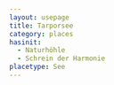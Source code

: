 ```yaml
---
layout: usepage
title: Tarporsee
category: places
hasinit:
  - Naturhöhle
  - Schrein der Harmonie
placetype: See
---
```

